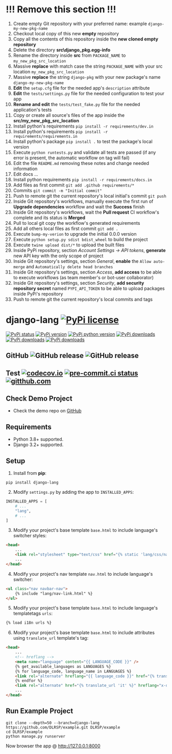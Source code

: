 # !!! Remove this section !!!
1. Create empty Git repository with your preferred name: example `django-my-new-pkg-name`
2. Checkout local copy of this new **empty** repository
3. Copy all the contents of this repository inside the **new cloned empty repository**
4. Delete the directory **src\django_pkg.egg-info**
5. Rename the directory inside **src** from `PACKAGE_NAME` to `my_new_pkg_src_location`
6. Massive **replace** with match case the string `PACKAGE_NAME` with your src location `my_new_pkg_src_location`
7. Massive **replace** the string `django-pkg` with your new package's name `django-my-new-pkg-name`
8. **Edit** the `setup.cfg` file for the needed  app's `description` attribute
9. **Edit** the `tests/settings.py` file for the needed configuration to test your app
10. **Rename and edit** the `tests/test_fake.py` file for the needed application's tests
11. Copy or create all source's files of the app inside the **src/my_new_pkg_src_location**
12. Install python's requirements `pip install -r requirements/dev.in`
13. Install python's requirements `pip install -r requirements/requirements.in`
14. Install python's package `pip install .` to test the package's local version
15. Execute `python runtests.py` and validate all tests are passed (if any error is present, the automatic workflow on tag will fail)
16. Edit the file `README.md` removing these notes and change needed information
17. Edit docs ...
18. Install python requirements `pip install -r requirements/docs.in`
19. Add files as first commit `git add .github requirements/*`
20. Commits `git commit -m "Initial commit"`
21. Push to remote git the current repository's local initial's commit `git push`
21. Inside Git repository's workflows, manually execute the first run of **Upgrade dependencies** workflow and wait the **Success** finish
22. Inside Git repository's workflows, wait the **Pull request** CI workflow's complete and its status is **Merged** 
23. Pull to local git copy the workflow's generated requirements
24. Add all others local files as first commit `git add .`
25. Execute `bump-my-verion` to upgrade the initial 0.0.0 version
26. Execute `python setup.py sdist bdist_wheel` to build the project
27. Execute `twine upload dist/*` to upload the built files
28. Inside PyPi repository, section *Account Settings -> API tokens*, **generate** new API key with the only scope of project
29. Inside Git repository's settings, section *General*, **enable** the `Allow auto-merge` and `Automatically delete head branches`
30. Inside Git repository's settings, section *Access*, **add access** to be able to execute workflows (as team member's or bot-user collaborator)
31. Inside Git repository's settings, section *Security*, **add security repository secret** named `PYPI_API_TOKEN` to be able to upload packages inside PyPi's repository
32. Push to remote git the current repository's local commits and tags


# django-lang [![PyPi license](https://img.shields.io/pypi/l/django-lang.svg)](https://pypi.python.org/pypi/django-lang)

[![PyPi status](https://img.shields.io/pypi/status/django-lang.svg)](https://pypi.python.org/pypi/django-lang)
[![PyPi version](https://img.shields.io/pypi/v/django-lang.svg)](https://pypi.python.org/pypi/django-lang)
[![PyPi python version](https://img.shields.io/pypi/pyversions/django-lang.svg)](https://pypi.python.org/pypi/django-lang)
[![PyPi downloads](https://img.shields.io/pypi/dm/django-lang.svg)](https://pypi.python.org/pypi/django-lang)
[![PyPi downloads](https://img.shields.io/pypi/dw/django-lang.svg)](https://pypi.python.org/pypi/django-lang)
[![PyPi downloads](https://img.shields.io/pypi/dd/django-lang.svg)](https://pypi.python.org/pypi/django-lang)

## GitHub ![GitHub release](https://img.shields.io/github/tag/DLRSP/django-lang.svg) ![GitHub release](https://img.shields.io/github/release/DLRSP/django-lang.svg)

## Test [![codecov.io](https://codecov.io/github/DLRSP/django-lang/coverage.svg?branch=main)](https://codecov.io/github/DLRSP/django-lang?branch=main) [![pre-commit.ci status](https://results.pre-commit.ci/badge/github/DLRSP/django-lang/main.svg)](https://results.pre-commit.ci/latest/github/DLRSP/django-lang/main) [![gitthub.com](https://github.com/DLRSP/django-lang/actions/workflows/ci.yaml/badge.svg)](https://github.com/DLRSP/django-lang/actions/workflows/ci.yaml)

## Check Demo Project
* Check the demo repo on [GitHub](https://github.com/DLRSP/example/tree/django-lang)

## Requirements
-   Python 3.8+ supported.
-   Django 3.2+ supported.

## Setup
1. Install from **pip**:
```shell
pip install django-lang
```
2. Modify `settings.py` by adding the app to `INSTALLED_APPS`:
```python
INSTALLED_APPS = [
    # ...
    "lang",
    # ...
]
```
3. Modify your project's base template `base.html` to include language's switcher styles:
```html
<head>
    ...
    <link rel="stylesheet" type="text/css" href="{% static 'lang/css/nav-link.css' %}">
    ...
</head>
```
4. Modify your project's nav template `nav.html` to include language's switcher:
```html
<ul class="nav navbar-nav">
    {% include "lang/nav-link.html" %}
</ul>
```
5. Modify your project's base template `base.html` to include language's templatetags `urls`:
```html
{% load i18n urls %}
```
6. Modify your project's base template `base.html` to include attributes using `translate_url` template's tag:
```html
<head>
    ...
    <!-- hreflang -->
    <meta name="language" content="{{ LANGUAGE_CODE }}" />
    {% get_available_languages as LANGUAGES %}
    {% for language_code, language_name in LANGUAGES %}
    <link rel="alternate" hreflang="{{ language_code }}" href="{% translate_url language_code %}" />
    {% endfor %}
    <link rel="alternate" href="{% translate_url 'it' %}" hreflang="x-default" />
    ...
</head>
```

## Run Example Project

```shell
git clone --depth=50 --branch=django-lang https://github.com/DLRSP/example.git DLRSP/example
cd DLRSP/example
python manage.py runserver
```

Now browser the app @ http://127.0.0.1:8000
